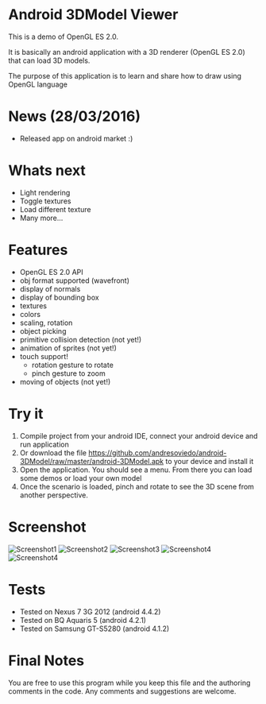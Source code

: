 Android 3DModel Viewer
======================

This is a demo of OpenGL ES 2.0. 

It is basically an android application with a 3D renderer (OpenGL ES 2.0) that can load 3D models.

The purpose of this application is to learn and share how to draw using OpenGL language


News (28/03/2016)
=================

* Released app on android market :)


Whats next
==========

* Light rendering
* Toggle textures
* Load different texture
* Many more... 


Features
========

  - OpenGL ES 2.0 API
  - obj format supported (wavefront)
  - display of normals
  - display of bounding box 
  - textures
  - colors
  - scaling, rotation
  - object picking
  - primitive collision detection (not yet!) 
  - animation of sprites (not yet!)
  - touch support!
    * rotation gesture to rotate
    * pinch gesture to zoom
  - moving of objects (not yet!)


Try it
======

  1. Compile project from your android IDE, connect your android device and run application
  1. Or download the file https://github.com/andresoviedo/android-3DModel/raw/master/android-3DModel.apk to your device and install it 
  2. Open the application. You should see a menu. From there you can load some demos or load your own model
  3. Once the scenario is loaded, pinch and rotate to see the 3D scene from another perspective. 


Screenshot
==========

![Screenshot1](https://github.com/andresoviedo/android-3DModel/blob/master/screenshots/screenshot1.png)
![Screenshot2](https://github.com/andresoviedo/android-3DModel/blob/master/screenshots/screenshot2.png)
![Screenshot3](https://github.com/andresoviedo/android-3DModel/blob/master/screenshots/screenshot3.png)
![Screenshot4](https://github.com/andresoviedo/android-3DModel/blob/master/screenshots/screenshot4.png)
![Screenshot4](https://github.com/andresoviedo/android-3DModel/blob/master/screenshots/screenshot5.png)


Tests
=====

  - Tested on Nexus 7 3G 2012 (android 4.4.2)
  - Tested on BQ Aquaris 5 (android 4.2.1)
  - Tested on Samsung GT-S5280 (android 4.1.2)


Final Notes
===========

You are free to use this program while you keep this file and the authoring comments in the code.
Any comments and suggestions are welcome.